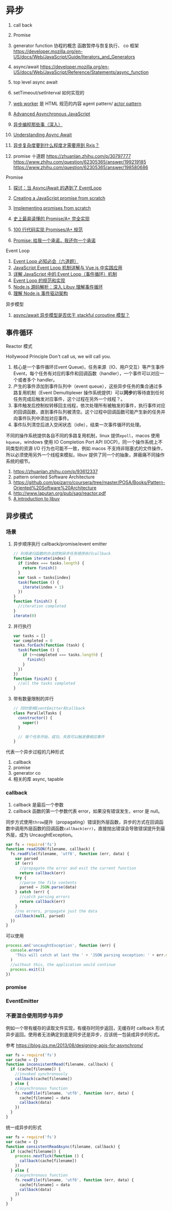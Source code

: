 # 异步

1.  call back
1.  Promise
1.  generator function 协程的概念 函数暂停与恢复执行、 co 框架 https://developer.mozilla.org/en-US/docs/Web/JavaScript/Guide/Iterators_and_Generators
1.  async/await https://developer.mozilla.org/en-US/docs/Web/JavaScript/Reference/Statements/async_function
1.  top level async await
1.  setTimeout/setInterval 如何实现的
1.  [web worker](https://www.html5rocks.com/en/tutorials/workers/basics/) 是 HTML 规范的内容
    agent pattern/ [actor pattern](https://en.wikipedia.org/wiki/Actor_model)
1.  [Advanced Asynchronous JavaScript](https://www.bilibili.com/video/BV1aa411676p/)
1.  [异步编程那些事（深入）](https://zhuanlan.zhihu.com/p/28315360)
1.  [Understanding Async Await](https://css-tricks.com/understanding-async-await/)
1.  [异步复杂度要到什么程度才需要用到 Rxjs？](https://www.zhihu.com/question/303073602/answer/542179409)

1.  promise 十道题
    https://zhuanlan.zhihu.com/p/30797777
    https://www.zhihu.com/question/62305365/answer/199219185
    https://www.zhihu.com/question/62305365/answer/198580686

Promise

1.  [探讨：当 Async/Await 的遇到了 EventLoop](https://zhuanlan.zhihu.com/p/86993504)

1.  [Creating a JavaScript promise from scratch](https://humanwhocodes.com/blog/2020/09/creating-javascript-promise-from-scratch-constructor/)
1.  [Implementing promises from scratch](https://www.mauriciopoppe.com/notes/computer-science/computation/promises/)
1.  [史上最易读懂的 Promise/A+ 完全实现](https://zhuanlan.zhihu.com/p/21834559)
1.  [100 行代码实现 Promises/A+ 规范](https://zhuanlan.zhihu.com/p/83965949)
1.  [Promise: 给我一个承诺，我还你一个承诺](https://zhuanlan.zhihu.com/p/20209175)

Event Loop

1. [Event Loop 必知必会（六道题）](https://zhuanlan.zhihu.com/p/34182184)
1. [JavaScript Event Loop 机制详解与 Vue.js 中实践应用](https://zhuanlan.zhihu.com/p/29116364)
1. [详解 JavaScript 中的 Event Loop（事件循环）机制](https://zhuanlan.zhihu.com/p/33058983)
1. [Event Loop 的规范和实现](https://zhuanlan.zhihu.com/p/33087629)
1. [Node.js 源码解析：深入 Libuv 理解事件循环](https://zhuanlan.zhihu.com/p/35039878)
1. [理解 Node.js 事件驱动架构](https://zhuanlan.zhihu.com/p/27417770)

异步模型

1. [async/await 异步模型是否优于 stackful coroutine 模型？](https://www.zhihu.com/question/65647171/answer/233495694)

## 事件循环

Reactor 模式

Hollywood Principle Don't call us, we will call you.

1. 核心是一个事件循环(Event Queue)，任务来源（IO、用户交互）等产生事件 Event，每个任务有对应的事件和回调函数（handler），一个事件可以对应一个或者多个 handler。
1. 产生的事件添加到事件队列中（event queue），这些异步任务的集合通过多路复用机制（Event Demultiplexer 操作系统提供）可以**同步**的等待直到任何任务完成后触发对应事件，这个过程在另外一个线程？。
1. 事件触发后控制权转移回主线程，依次处理所有被触发的事件，执行事件对应的回调函数，直到事件队列被清空。这个过程中回调函数可能产生新的任务并向事件队列中添加对应事件。
1. 事件队列清空后进入空闲状态（idle），结束一次事件循环的处理。

不同的操作系统提供各自不同的多路复用机制，linux 提供`epoll`，macos 使用`kqueue`，windows 使用 IO Completion Port API (IOCP)，同一个操作系统上不同类型的资源 I/O 行为也可能不一致，例如 macos 不支持非阻塞式的文件操作，所以必须使用另外一个线程来模拟，libuv 提供了同一个的抽象，屏蔽痛不同操作系统的细节。

1. https://zhuanlan.zhihu.com/p/93612337
1. pattern oriented Software Architecture
1. https://github.com/ppizarro/coursera/tree/master/POSA/Books/Pattern-Oriented%20Software%20Architecture
1. http://www.laputan.org/pub/sag/reactor.pdf
1. [A introduction to libuv](http://nikhilm.github.io/uvbook/)

## 异步模式

### 场景

1. 异步顺序执行 callback/promise/event emitter
   ```js
   // 利用递归函数的办法控制异步任务顺序执行callback
   function iterate(index) {
     if (index === tasks.length) {
       return finish()
     }
     var task = tasks[index]
     task(function () {
       iterate(index + 1)
     })
   }
   function finish() {
     //iteration completed
   }
   iterate(0)
   ```
1. 并行执行
   ```js
   var tasks = []
   var completed = 0
   tasks.forEach(function (task) {
     task(function () {
       if (++completed === tasks.length) {
         finish()
       }
     })
   })
   function finish() {
     //all the tasks completed
   }
   ```
1. 带有数量限制的并行

   ```js
   // 同时使用EventEmitter和callback
   class ParallelTasks {
     constructor() {
       super()
     }

     // 每个任务开始，成功，失败可以触发像相应事件
   }
   ```

代表一个异步过程的几种形式

1. callback
1. promise
1. generator co
1. 相关的库 async, tapable

### callback

1. callback 是最后一个参数
1. callback 函数的第一个参数代表 error，如果没有错误发生，error 是 null。

同步方式使用`throw`提升（propagating）错误到外层函数，异步的方式在回调函数中调用外层函数的回调函数`callback(err)`，直接抛出错误会导致错误提升到最外层，成为 UncaughtException。

```js
var fs = require('fs')
function readJSON(filename, callback) {
  fs.readFile(filename, 'utf8', function (err, data) {
    var parsed
    if (err)
      //propagate the error and exit the current function
      return callback(err)
    try {
      //parse the file contents
      parsed = JSON.parse(data)
    } catch (err) {
      //catch parsing errors
      return callback(err)
    }
    //no errors, propagate just the data
    callback(null, parsed)
  })
}
```

可以使用

```js
process.on('uncaughtException', function (err) {
  console.error(
    'This will catch at last the ' + 'JSON parsing exception: ' + err.message
  )
  //without this, the application would continue
  process.exit(1)
})
```

### promise

### EventEmitter

### 不要混合使用同步与异步

例如一个带有缓存的读取文件实现，有缓存时同步返回，无缓存时 callback 形式异步返回。使用者无法确定到底是同步还是异步，应该统一包装成异步的形式。

参考 https://blog.izs.me/2013/08/designing-apis-for-asynchrony/

```js
var fs = require('fs')
var cache = {}
function inconsistentRead(filename, callback) {
  if (cache[filename]) {
    //invoked synchronously
    callback(cache[filename])
  } else {
    //asynchronous function
    fs.readFile(filename, 'utf8', function (err, data) {
      cache[filename] = data
      callback(data)
    })
  }
}
```

统一成异步的形式

```js
var fs = require('fs')
var cache = {}
function consistentReadAsync(filename, callback) {
  if (cache[filename]) {
    process.nextTick(function () {
      callback(cache[filename])
    })
  } else {
    //asynchronous function
    fs.readFile(filename, 'utf8', function (err, data) {
      cache[filename] = data
      callback(data)
    })
  }
}
```

